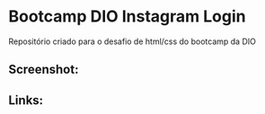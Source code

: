 # Bootcamp DIO Instagram Login

Repositório criado para o desafio de html/css do bootcamp da DIO

## Screenshot:

## Links:
